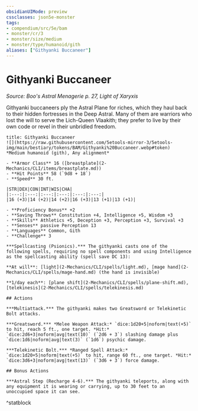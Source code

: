```yaml
---
obsidianUIMode: preview
cssclasses: json5e-monster
tags:
- compendium/src/5e/bam
- monster/cr/3
- monster/size/medium
- monster/type/humanoid/gith
aliases: ["Githyanki Buccaneer"]
---
```

# Githyanki Buccaneer
*Source: Boo's Astral Menagerie p. 27, Light of Xaryxis*  

Githyanki buccaneers ply the Astral Plane for riches, which they haul back to their hidden fortresses in the Deep Astral. Many of them are warriors who lost the will to serve the Lich-Queen Vlaakith; they prefer to live by their own code or revel in their unbridled freedom.

```ad-statblock
title: Githyanki Buccaneer
![](https://raw.githubusercontent.com/5etools-mirror-3/5etools-img/main/bestiary/tokens/BAM/Githyanki%20Buccaneer.webp#token)
*Medium humanoid (gith), Any alignment*

- **Armor Class** 16 ([breastplate](2-Mechanics/CLI/items/breastplate.md))
- **Hit Points** 58 (`9d8 + 18`)
- **Speed** 30 ft.

|STR|DEX|CON|INT|WIS|CHA|
|:---:|:---:|:---:|:---:|:---:|:---:|
|16 (+3)|14 (+2)|14 (+2)|16 (+3)|13 (+1)|13 (+1)|

- **Proficiency Bonus** +2
- **Saving Throws** Constitution +4, Intelligence +5, Wisdom +3
- **Skills** Athletics +5, Deception +3, Perception +3, Survival +3
- **Senses** passive Perception 13
- **Languages** Common, Gith
- **Challenge** 3

***Spellcasting (Psionics).*** The githyanki casts one of the following spells, requiring no spell components and using Intelligence as the spellcasting ability (spell save DC 13):

**At will**: [light](2-Mechanics/CLI/spells/light.md), [mage hand](2-Mechanics/CLI/spells/mage-hand.md) (the hand is invisible)

**1/day each**: [plane shift](2-Mechanics/CLI/spells/plane-shift.md), [telekinesis](2-Mechanics/CLI/spells/telekinesis.md)

## Actions

***Multiattack.*** The githyanki makes two Greatsword or Telekinetic Bolt attacks.

***Greatsword.*** *Melee Weapon Attack:* `dice:1d20+5|noform|text(+5)` to hit, reach 5 ft., one target. *Hit:* `dice:2d6+3|noform|avg|text(10)` (`2d6 + 3`) slashing damage plus `dice:1d6|noform|avg|text(3)` (`1d6`) psychic damage.

***Telekinetic Bolt.*** *Ranged Spell Attack:* `dice:1d20+5|noform|text(+5)` to hit, range 60 ft., one target. *Hit:* `dice:3d6+3|noform|avg|text(13)` (`3d6 + 3`) force damage.

## Bonus Actions

***Astral Step (Recharge 4-6).*** The githyanki teleports, along with any equipment it is wearing or carrying, up to 30 feet to an unoccupied space it can see.
```
^statblock